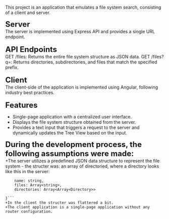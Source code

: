 This project is an application that emulates a file system search, consisting of a client and server.

<strong style="font-size: 24px;">Server</strong>
</br>
The server is implemented using Express API and provides a single URL endpoint.
</br>
</br>
<strong style="font-size: 24px;">API Endpoints</strong>
</br>
GET /files: Returns the entire file system structure as JSON data.
GET /files?q=<prefix>: Returns directories, subdirectories, and files that match the specified prefix.
</br>
</br>
<strong style="font-size: 24px;">Client</strong>
</br>
The client-side of the application is implemented using Angular, following industry best practices.
</br>
</br>
<strong style="font-size: 24px;">Features</strong>
</br>
+ Single-page application with a centralized user interface.
+ Displays the file system structure obtained from the server.
+ Provides a text input that triggers a request to the server and dynamically updates the Tree View based on the input.

<strong style="font-size: 24px;"> During the development process, the following assumptions were made: </strong>
</br>
+The server utilizes a predefined JSON data structure to represent the file system - the structer was: 
an array of directoried, where a directory looks like this in the server:
```interface Directory = {
    name: string,
    files: Array<string>,
    directories: Array<Array<Directory>>

}```
+In the client the structer was flattered a bit.
+The client application is a single-page application without any router configuration.
